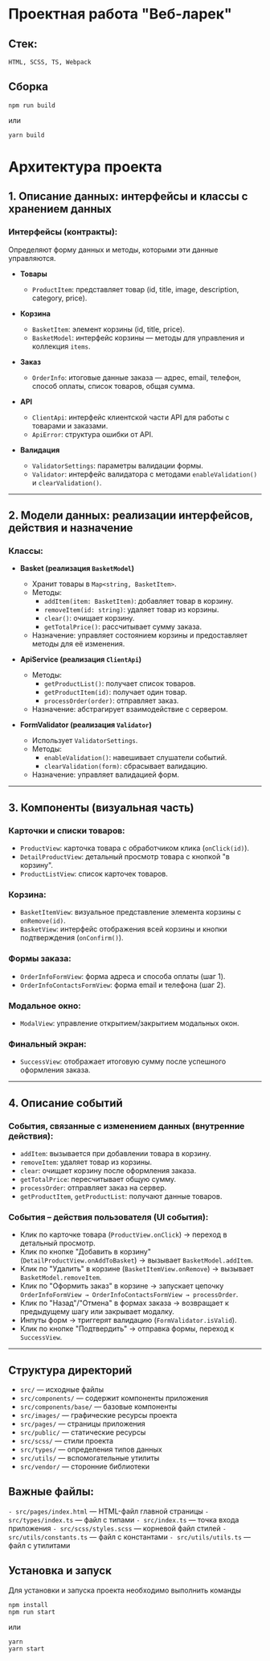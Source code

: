 # Проектная работа "Веб-ларек"

## Стек:

```
HTML, SCSS, TS, Webpack
```

## Сборка

```
npm run build
```

или

```
yarn build
```

# Архитектура проекта

## **1. Описание данных: интерфейсы и классы с хранением данных**

### **Интерфейсы (контракты):**

Определяют форму данных и методы, которыми эти данные управляются.

- **Товары**

  - `ProductItem`: представляет товар (id, title, image, description, category, price).

- **Корзина**

  - `BasketItem`: элемент корзины (id, title, price).
  - `BasketModel`: интерфейс корзины — методы для управления и коллекция `items`.

- **Заказ**

  - `OrderInfo`: итоговые данные заказа — адрес, email, телефон, способ оплаты, список товаров, общая сумма.

- **API**

  - `ClientApi`: интерфейс клиентской части API для работы с товарами и заказами.
  - `ApiError`: структура ошибки от API.

- **Валидация**
  - `ValidatorSettings`: параметры валидации формы.
  - `Validator`: интерфейс валидатора с методами `enableValidation()` и `clearValidation()`.

---

## **2. Модели данных: реализации интерфейсов, действия и назначение**

### **Классы:**

- **Basket (реализация `BasketModel`)**

  - Хранит товары в `Map<string, BasketItem>`.
  - Методы:
    - `addItem(item: BasketItem)`: добавляет товар в корзину.
    - `removeItem(id: string)`: удаляет товар из корзины.
    - `clear()`: очищает корзину.
    - `getTotalPrice()`: рассчитывает сумму заказа.
  - Назначение: управляет состоянием корзины и предоставляет методы для её изменения.

- **ApiService (реализация `ClientApi`)**

  - Методы:
    - `getProductList()`: получает список товаров.
    - `getProductItem(id)`: получает один товар.
    - `processOrder(order)`: отправляет заказ.
  - Назначение: абстрагирует взаимодействие с сервером.

- **FormValidator (реализация `Validator`)**
  - Использует `ValidatorSettings`.
  - Методы:
    - `enableValidation()`: навешивает слушатели событий.
    - `clearValidation(form)`: сбрасывает валидацию.
  - Назначение: управляет валидацией форм.

---

## **3. Компоненты (визуальная часть)**

### **Карточки и списки товаров:**

- `ProductView`: карточка товара с обработчиком клика (`onClick(id)`).
- `DetailProductView`: детальный просмотр товара с кнопкой "в корзину".
- `ProductListView`: список карточек товаров.

### **Корзина:**

- `BasketItemView`: визуальное представление элемента корзины с `onRemove(id)`.
- `BasketView`: интерфейс отображения всей корзины и кнопки подтверждения (`onConfirm()`).

### **Формы заказа:**

- `OrderInfoFormView`: форма адреса и способа оплаты (шаг 1).
- `OrderInfoContactsFormView`: форма email и телефона (шаг 2).

### **Модальное окно:**

- `ModalView`: управление открытием/закрытием модальных окон.

### **Финальный экран:**

- `SuccessView`: отображает итоговую сумму после успешного оформления заказа.

---

## **4. Описание событий**

### **События, связанные с изменением данных (внутренние действия):**

- `addItem`: вызывается при добавлении товара в корзину.
- `removeItem`: удаляет товар из корзины.
- `clear`: очищает корзину после оформления заказа.
- `getTotalPrice`: пересчитывает общую сумму.
- `processOrder`: отправляет заказ на сервер.
- `getProductItem`, `getProductList`: получают данные товаров.

### **События – действия пользователя (UI события):**

- Клик по карточке товара (`ProductView.onClick`) → переход в детальный просмотр.
- Клик по кнопке "Добавить в корзину" (`DetailProductView.onAddToBasket`) → вызывает `BasketModel.addItem`.
- Клик по "Удалить" в корзине (`BasketItemView.onRemove`) → вызывает `BasketModel.removeItem`.
- Клик по "Оформить заказ" в корзине → запускает цепочку `OrderInfoFormView → OrderInfoContactsFormView → processOrder`.
- Клик по "Назад"/"Отмена" в формах заказа → возвращает к предыдущему шагу или закрывает модалку.
- Инпуты форм → триггерят валидацию (`FormValidator.isValid`).
- Клик по кнопке "Подтвердить" → отправка формы, переход к `SuccessView`.

---

## Структура директорий

- `src/` — исходные файлы
- `src/components/` — содержит компоненты приложения
- `src/components/base/` — базовые компоненты
- `src/images/` — графические ресурсы проекта
- `src/pages/` — страницы приложения
- `src/public/` — статические ресурсы
- `src/scss/` — стили проекта
- `src/types/` — определения типов данных
- `src/utils/` — вспомогательные утилиты
- `src/vendor/` — сторонние библиотеки

## Важные файлы:

`- src/pages/index.html` — HTML-файл главной страницы
`- src/types/index.ts` — файл с типами
`- src/index.ts` — точка входа приложения
`- src/scss/styles.scss` — корневой файл стилей
`- src/utils/constants.ts` — файл с константами
`- src/utils/utils.ts` — файл с утилитами

## Установка и запуск

Для установки и запуска проекта необходимо выполнить команды

```
npm install
npm run start
```

или

```
yarn
yarn start
```
